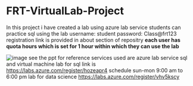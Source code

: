 # FRT-VirtualLab-Project
In this project i have created a lab using azure lab service
students can practice sql using the lab
username: student
password: Class@frt123
registration link is provided in about section of repositry
**each user has quota hours which is set for 1 hour within which they can use the lab**

![image](https://user-images.githubusercontent.com/91936333/145703850-b7de4dc4-1dab-4524-bfe1-85a8211f18df.png)
see the ppt for reference
services used are azure lab service sql and virtual machine
lab for sql link is https://labs.azure.com/register/hozeapr4 schedule sun-mon 9:00 am to 6:00 pm
lab for data science https://labs.azure.com/register/vhv5kscy
